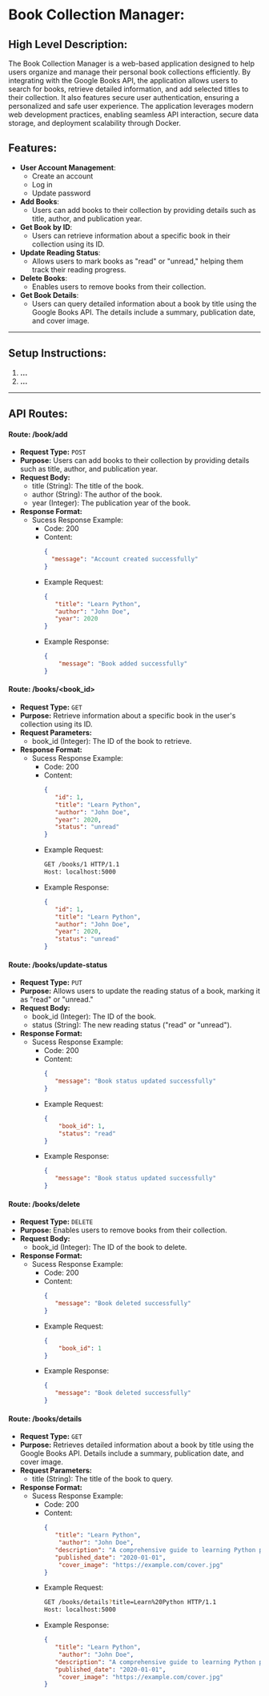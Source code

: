 # Book Collection Manager:
## High Level Description:
The Book Collection Manager is a web-based application designed to help users organize and manage their personal book collections efficiently. By integrating with the Google Books API, the application allows users to search for books, retrieve detailed information, and add selected titles to their collection. It also features secure user authentication, ensuring a personalized and safe user experience. The application leverages modern web development practices, enabling seamless API interaction, secure data storage, and deployment scalability through Docker.

## Features:

- **User Account Management**:
  - Create an account
  - Log in
  - Update password
- **Add Books**: 
  - Users can add books to their collection by providing details such as title, author, and publication year.
- **Get Book by ID**: 
  - Users can retrieve information about a specific book in their collection using its ID.
- **Update Reading Status**: 
  - Allows users to mark books as "read" or "unread," helping them track their reading progress.
- **Delete Books**: 
  - Enables users to remove books from their collection.
- **Get Book Details**: 
  - Users can query detailed information about a book by title using the Google Books API. The details include a summary, publication date, and cover image.
---

## Setup Instructions:
1. **...**
2. **...**
---

## API Routes:
#### Route: /book/add
- **Request Type:** `POST`
- **Purpose:** Users can add books to their collection by providing details such as title, author, and publication year.
- **Request Body:**
    - title (String): The title of the book.
    - author (String): The author of the book.
    - year (Integer): The publication year of the book.
- **Response Format:**
    - Sucess Response Example:
        - Code: 200
        - Content:
            ```json
            {
              "message": "Account created successfully"
            }
            ```
        - Example Request:
            ```json
            {
               "title": "Learn Python",
               "author": "John Doe",
               "year": 2020
            }
            ```
        - Example Response:
            ```json
            {
                "message": "Book added successfully"
            }
            ```

#### Route: /books/<book_id>
- **Request Type:** `GET`
- **Purpose:** Retrieve information about a specific book in the user's collection using its ID.
- **Request Parameters:**
    - book_id (Integer): The ID of the book to retrieve.
- **Response Format:**
    - Sucess Response Example:
        - Code: 200
        - Content:
            ```json
            {
               "id": 1,
               "title": "Learn Python",
               "author": "John Doe",
               "year": 2020,
               "status": "unread"
            }
            ```
        - Example Request:
            ```bash
            GET /books/1 HTTP/1.1
            Host: localhost:5000
            ```
        - Example Response:
            ```json
            {
               "id": 1,
               "title": "Learn Python",
               "author": "John Doe",
               "year": 2020,
               "status": "unread"
            }
            ```

#### Route: /books/update-status
- **Request Type:** `PUT`
- **Purpose:** Allows users to update the reading status of a book, marking it as "read" or "unread."
- **Request Body:**
    - book_id (Integer): The ID of the book.
    - status (String): The new reading status ("read" or "unread").
- **Response Format:**
    - Sucess Response Example:
        - Code: 200
        - Content:
            ```json
            {
               "message": "Book status updated successfully"
            }
            ```
        - Example Request:
            ```json
            {
                "book_id": 1,
                "status": "read"
            }
            ```
        - Example Response:
            ```json
            {
               "message": "Book status updated successfully"
            }
            ```

#### Route: /books/delete
- **Request Type:** `DELETE`
- **Purpose:** Enables users to remove books from their collection.
- **Request Body:**
    - book_id (Integer): The ID of the book to delete.
- **Response Format:**
    - Sucess Response Example:
        - Code: 200
        - Content:
            ```json
            {
               "message": "Book deleted successfully"
            }
            ```
        - Example Request:
            ```json
            {
                "book_id": 1
            }
            ```
        - Example Response:
            ```json
            {
               "message": "Book deleted successfully"
            }
            ```

#### Route: /books/details
- **Request Type:** `GET`
- **Purpose:** Retrieves detailed information about a book by title using the Google Books API. Details include a summary, publication date, and cover image.
- **Request Parameters:**
    - title (String): The title of the book to query.
- **Response Format:**
    - Sucess Response Example:
        - Code: 200
        - Content:
            ```json
            {
               "title": "Learn Python",
                "author": "John Doe",
               "description": "A comprehensive guide to learning Python programming.",
               "published_date": "2020-01-01",
                "cover_image": "https://example.com/cover.jpg"
            }
            ```
        - Example Request:
            ```bash
            GET /books/details?title=Learn%20Python HTTP/1.1
            Host: localhost:5000
            ```
        - Example Response:
            ```json
            {
               "title": "Learn Python",
                "author": "John Doe",
               "description": "A comprehensive guide to learning Python programming.",
               "published_date": "2020-01-01",
                "cover_image": "https://example.com/cover.jpg"
            }
            ```
